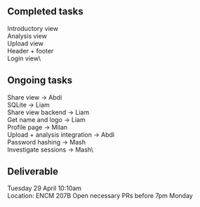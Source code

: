 ## Completed tasks
Introductory view\
Analysis view\
Upload view\
Header + footer\
Login view\

## Ongoing tasks
Share view -> Abdi\
SQLite -> Liam\
Share view backend -> Liam\
Get name and logo -> Liam\
Profile page -> Milan\
Upload + analysis integration -> Abdi\
Password hashing -> Mash\
Investigate sessions -> Mash\

## Deliverable
Tuesday 29 April 10:10am\
Location: ENCM 207B
Open necessary PRs before 7pm Monday